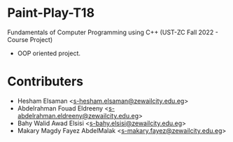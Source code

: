 # Paint-Play-T18
Fundamentals of Computer Programming using C++ (UST-ZC Fall 2022 - Course Project)
  - OOP oriented project.

# Contributers
  - Hesham Elsaman <<s-hesham.elsaman@zewailcity.edu.eg>>
  - Abdelrahman Fouad Eldreeny <<s-abdelrahman.eldreeny@zewailcity.edu.eg>>
  - Bahy Walid Awad Elsisi <<s-bahy.elsisi@zewailcity.edu.eg>>
  - Makary Magdy Fayez AbdelMalak <<s-makary.fayez@zewailcity.edu.eg>>
